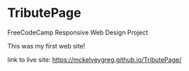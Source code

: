 # TributePage
FreeCodeCamp Responsive Web Design Project

This was my first web site! 

link to live site: 
https://mckelveygreg.github.io/TributePage/
